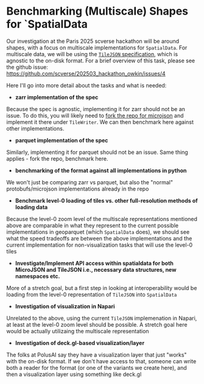 # Benchmarking (Multiscale) Shapes for `SpatialData

Our investigation at the Paris 2025 scverse hackathon will be around shapes, with a focus on multiscale implementations for `SpatialData`.  For multiscale data, we will be using the [`TileJSON` specification](https://polusai.github.io/microjson/tiling/), which is agnostic to the on-disk format.  For a brief overview of this task, please see the github issue: https://github.com/scverse/202503_hackathon_owkin/issues/4

Here I'll go into more detail about the tasks and what is needed:

- **zarr implementation of the spec**

Because the spec is agnostic, implementing it for zarr should not be an issue. To do this, you will likely need to [fork the repo for microjson](https://github.com/polusai/microjson) and implement it there under `TileWriter`.  We can then benchmark here against other implementations.

- **parquet implementation of the spec**
      
Similarly, implementing it for parquet should not be an issue.  Same thing applies - fork the repo, benchmark here.

- **benchmarking of the format against all implementations in python**
      
We won't just be comparing zarr vs parquet, but also the "normal" protobufs/microjson implementations already in the repo
      
- **Benchmark level-0 loading of tiles vs. other full-resolution methods of loading data**
      
Because the level-0 zoom level of the multiscale representations mentioned above are comparable in what they represent to the current possible implementations in geoparquet (which `SpatialData` does), we should see what the speed tradeoffs are between the above implementations and the current implementation for non-visualization tasks that will use the level-0 tiles
      
- **Investigate/Implement API access within spatialdata for both MicroJSON and TileJSON i.e., necessary data structures, new namespaces etc.**

More of a stretch goal, but a first step in looking at interoperability would be loading from the level-0 representation of `TileJSON` into `SpatialData`
      
- **Investigation of visualization in Napari**
      
Unrelated to the above, using the current `TileJSON` implemenation in Napari, at least at the level-0 zoom level should be possible.  A stretch goal here would be actually utilizaing the multiscale representation
      
- **Investigation of deck.gl-based visualization/layer**
      
The folks at PolusAI say they have a visualization layer that just "works" with the on-disk format.  If we don't have access to that, someone can write both a reader for the format (or one of the variants we create here), and then a visualization layer using something like deck.gl
      

